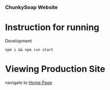 ### ChunkySoap Website

# Instruction for running

Development

``npm i && npm run start``

# Viewing Production Site

navigate to [Home Page](https://chunkysoap.co.uk)
